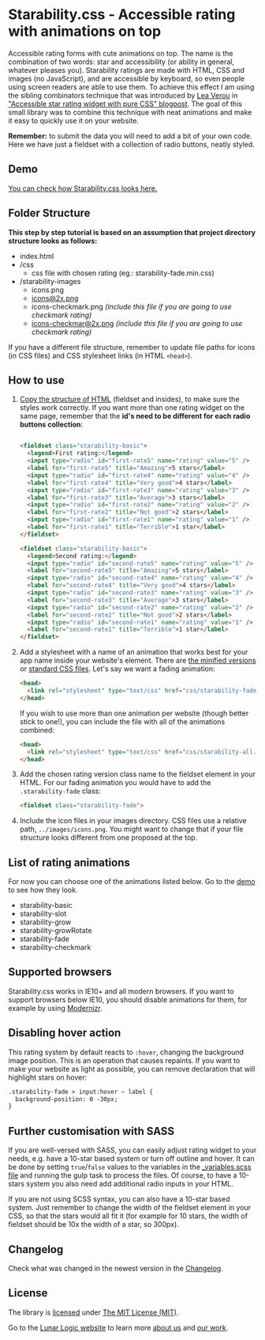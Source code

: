 # Starability.css - Accessible rating with animations on top

Accessible rating forms with cute animations on top. The name is the combination of two words: star and accessibility (or ability in general, whatever pleases you). Starability ratings are made with HTML, CSS and images (no JavaScript), and are accessible by keyboard, so even people using screen readers are able to use them. To achieve this effect I am using the sibling combinators technique that was introduced by [Lea Verou](http://lea.verou.me) in ["Accessible star rating widget with pure CSS" blogpost](http://lea.verou.me/2011/08/accessible-star-rating-widget-with-pure-css/). The goal of this small library was to combine this technique with neat animations and make it easy to quickly use it on your website.

**Remember:** to submit the data you will need to add a bit of your own code. Here we have just a fieldset with a collection of radio buttons, neatly styled.

## Demo

[You can check how Starability.css looks here.](http://lunarlogic.github.io/starability/)

## Folder Structure

**This step by step tutorial is based on an assumption that project directory structure looks as follows:**

* index.html
* /css
  * css file with chosen rating (eg.: starability-fade.min.css)
* /starability-images
  * icons.png
  * icons@2x.png
  * icons-checkmark.png *(include this file if you are going to use checkmark rating)*
  * icons-checkmar@2x.png *(include this file if you are going to use checkmark rating)*

If you have a different file structure, remember to update file paths for icons (in CSS files) and CSS stylesheet links (in HTML `<head>`).

## How to use

1. [Copy the structure of HTML](https://github.com/LunarLogic/starability/blob/master/index.html) (fieldset and insides), to make sure the styles work correctly.  If you want more than one rating widget on the same page, remember that the **id's need to be different for each radio buttons collection**:

    ```html

    <fieldset class="starability-basic">
      <legend>First rating:</legend>
      <input type="radio" id="first-rate5" name="rating" value="5" />
      <label for="first-rate5" title="Amazing">5 stars</label>
      <input type="radio" id="first-rate4" name="rating" value="4" />
      <label for="first-rate4" title="Very good">4 stars</label>
      <input type="radio" id="first-rate3" name="rating" value="3" />
      <label for="first-rate3" title="Average">3 stars</label>
      <input type="radio" id="first-rate2" name="rating" value="2" />
      <label for="first-rate2" title="Not good">2 stars</label>
      <input type="radio" id="first-rate1" name="rating" value="1" />
      <label for="first-rate1" title="Terrible">1 star</label>
    </fieldset>

    <fieldset class="starability-basic">
      <legend>Second rating:</legend>
      <input type="radio" id="second-rate5" name="rating" value="5" />
      <label for="second-rate5" title="Amazing">5 stars</label>
      <input type="radio" id="second-rate4" name="rating" value="4" />
      <label for="second-rate4" title="Very good">4 stars</label>
      <input type="radio" id="second-rate3" name="rating" value="3" />
      <label for="second-rate3" title="Average">3 stars</label>
      <input type="radio" id="second-rate2" name="rating" value="2" />
      <label for="second-rate2" title="Not good">2 stars</label>
      <input type="radio" id="second-rate1" name="rating" value="1" />
      <label for="second-rate1" title="Terrible">1 star</label>
    </fieldset>
    ```


2. Add a stylesheet with a name of an animation that works best for your app name inside your website's <head> element. There are [the minified versions](https://github.com/LunarLogic/starability/tree/master/starability-minified) or [standard CSS files](https://github.com/LunarLogic/starability/tree/master/starability-css). Let's say we want a fading animation:

    ```html
    <head>
      <link rel="stylesheet" type="text/css" href="css/starability-fade.min.css"/>
    </head>
    ```

    If you wish to use more than one animation per website (though better stick to one!), you can include the file with all of the animations combined:

    ```html
    <head>
      <link rel="stylesheet" type="text/css" href="css/starability-all.min.css"/>
    </head>
    ```


3. Add the chosen rating version class name to the fieldset element in your HTML. For our fading animation you would have to add the `.starability-fade` class:

    ```html
    <fieldset class="starability-fade">
    ```


4. Include the icon files in your images directory. CSS files use a relative path, `../images/icons.png`. You might want to change that if your file structure looks different from one proposed at the top.

## List of rating animations

For now you can choose one of the animations listed below. Go to the [demo](http://lunarlogic.github.io/starability/) to see how they look.

  - starability-basic
  - starability-slot
  - starability-grow
  - starability-growRotate
  - starability-fade
  - starability-checkmark

## Supported browsers

Starability.css works in IE10+ and all modern browsers. If you want to support browsers below IE10, you should disable animations for them, for example by using [Modernizr](https://modernizr.com/).

## Disabling hover action

This rating system by default reacts to `:hover`, changing the background image position. This is an operation that causes repaints. If you want to make your website as light as possible, you can remove declaration that will highlight stars on hover:

```html
.starability-fade > input:hover ~ label {
  background-position: 0 -30px;
}
```

## Further customisation with SASS

If you are well-versed with SASS, you can easily adjust rating widget to your needs, e.g. have a 10-star based system or turn off outline and hover. It can be done by setting `true`/`false` values to the variables in the [_variables.scss file](https://github.com/LunarLogic/starability/blob/master/starability-scss/_variables.scss) and running the gulp task to process the files. Of course, to have a 10-stars system you also need add additional radio inputs in your HTML.

If you are not using SCSS syntax, you can also have a 10-star based system. Just remember to change the width of the fieldset element in your CSS, so that the stars would all fit it (for example for 10 stars, the width of fieldset should be 10x the width of a star, so 300px).

## Changelog

Check what was changed in the newest version in the [Changelog](https://github.com/LunarLogic/starability/blob/master/CHANGELOG.md).

## License

The library is [licensed](https://github.com/LunarLogic/starability/blob/master/LICENSE) under [The MIT License (MIT)](http://choosealicense.com/licenses/mit/).

Go to the [Lunar Logic website](http://www.lunarlogic.io/) to learn more [about us](http://www.lunarlogic.io/company) and [our work](http://www.lunarlogic.io/portfolio).
